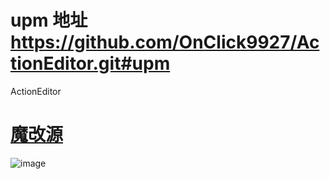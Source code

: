 # upm 地址  https://github.com/OnClick9927/ActionEditor.git#upm
ActionEditor
# [魔改源](https://github.com/NoBugCn/ActionEditor)
![image](https://github.com/user-attachments/assets/60f4ce20-c644-494e-ae4c-64c5e141d182)
